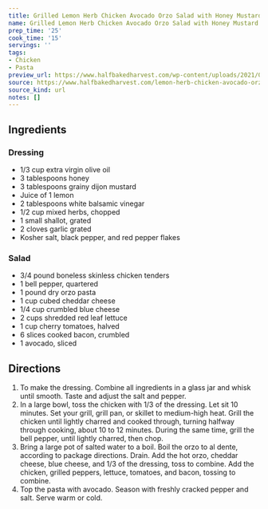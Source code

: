 ```yaml
---
title: Grilled Lemon Herb Chicken Avocado Orzo Salad with Honey Mustard Bacon Dressing
name: Grilled Lemon Herb Chicken Avocado Orzo Salad with Honey Mustard Bacon Dressing
prep_time: '25'
cook_time: '15'
servings: ''
tags:
- Chicken
- Pasta
preview_url: https://www.halfbakedharvest.com/wp-content/uploads/2021/06/Grilled-Lemon-Herb-Chicken-Avocado-Orzo-Salad-with-Honey-Mustard-Bacon-Dressing-8-2048x1365.jpg
source: https://www.halfbakedharvest.com/lemon-herb-chicken-avocado-orzo-salad/
source_kind: url
notes: []
---
```


## Ingredients
### Dressing
- 1/3 cup extra virgin olive oil
- 3 tablespoons honey
- 3 tablespoons grainy dijon mustard
- Juice of 1 lemon
- 2 tablespoons white balsamic vinegar
- 1/2 cup mixed herbs, chopped
- 1  small shallot, grated
- 2 cloves garlic grated
- Kosher salt, black pepper, and red pepper flakes

### Salad
- 3/4 pound boneless skinless chicken tenders
- 1  bell pepper, quartered
- 1 pound dry orzo pasta
- 1 cup cubed cheddar cheese
- 1/4 cup crumbled blue cheese
- 2 cups shredded red leaf lettuce
- 1 cup cherry tomatoes, halved
- 6 slices cooked bacon, crumbled
- 1  avocado, sliced


## Directions
1. To make the dressing. Combine all ingredients in a glass jar and whisk until smooth. Taste and adjust the salt and pepper.
2. In a large bowl, toss the chicken with 1/3 of the dressing. Let sit 10 minutes. Set your grill, grill pan, or skillet to medium-high heat. Grill the chicken until lightly charred and cooked through, turning halfway through cooking, about 10 to 12 minutes. During the same time, grill the bell pepper, until lightly charred, then chop.
3. Bring a large pot of salted water to a boil. Boil the orzo to al dente, according to package directions. Drain. Add the hot orzo, cheddar cheese, blue cheese, and 1/3 of the dressing, toss to combine. Add the chicken, grilled peppers, lettuce, tomatoes, and bacon, tossing to combine.
4. Top the pasta with avocado. Season with freshly cracked pepper and salt. Serve warm or cold.
